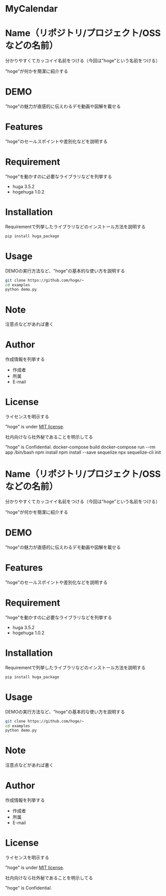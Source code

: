# MyCalendar

# Name（リポジトリ/プロジェクト/OSSなどの名前）

分かりやすくてカッコイイ名前をつける（今回は"hoge"という名前をつける）

"hoge"が何かを簡潔に紹介する

# DEMO

"hoge"の魅力が直感的に伝えわるデモ動画や図解を載せる

# Features

"hoge"のセールスポイントや差別化などを説明する

# Requirement

"hoge"を動かすのに必要なライブラリなどを列挙する

* huga 3.5.2
* hogehuga 1.0.2

# Installation

Requirementで列挙したライブラリなどのインストール方法を説明する

```bash
pip install huga_package
```

# Usage

DEMOの実行方法など、"hoge"の基本的な使い方を説明する

```bash
git clone https://github.com/hoge/~
cd examples
python demo.py
```

# Note

注意点などがあれば書く

# Author

作成情報を列挙する

* 作成者
* 所属
* E-mail

# License
ライセンスを明示する

"hoge" is under [MIT license](https://en.wikipedia.org/wiki/MIT_License).

社内向けなら社外秘であることを明示してる

"hoge" is Confidential.
docker-compose build
docker-compose run --rm app /bin/bash
npm install
npm install --save sequelize
npx sequelize-cli init
# Name（リポジトリ/プロジェクト/OSSなどの名前）
 
分かりやすくてカッコイイ名前をつける（今回は"hoge"という名前をつける）
 
"hoge"が何かを簡潔に紹介する
 
# DEMO
 
"hoge"の魅力が直感的に伝えわるデモ動画や図解を載せる
 
# Features
 
"hoge"のセールスポイントや差別化などを説明する
 
# Requirement
 
"hoge"を動かすのに必要なライブラリなどを列挙する
 
* huga 3.5.2
* hogehuga 1.0.2
 
# Installation
 
Requirementで列挙したライブラリなどのインストール方法を説明する
 
```bash
pip install huga_package
```
 
# Usage
 
DEMOの実行方法など、"hoge"の基本的な使い方を説明する
 
```bash
git clone https://github.com/hoge/~
cd examples
python demo.py
```
 
# Note
 
注意点などがあれば書く
 
# Author
 
作成情報を列挙する
 
* 作成者
* 所属
* E-mail
 
# License
ライセンスを明示する
 
"hoge" is under [MIT license](https://en.wikipedia.org/wiki/MIT_License).
 
社内向けなら社外秘であることを明示してる
 
"hoge" is Confidential.
